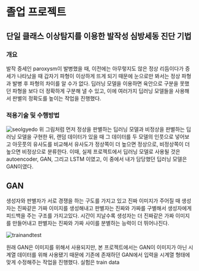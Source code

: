 
# 졸업 프로젝트
## 단일 클래스 이상탐지를 이용한 발작성 심방세동 진단 기법
### 개요
발작 증세인 paroxysm이 발병했을 때, 이전에는 아무렇지도 않은 정상 리듬이다가 증세가 나타났을 때 갑자기 파형이 이상하게 뜨게 되기 때문에 눈으로만 봐서는 정상 파형과 발병 후 파형의 차이를 알 수가 없다. 딥러닝 모델을 이용하면 육안으로 구분을 못했던 파형을 보다 더 정확하게 구분해 낼 수 있고, 이에 여러가지 딥러닝 모델들을 사용해서 판별의 정확도를 높이는 작업을 진행했다.

### 적용기술 및 수행방법
![seolgyedo](https://user-images.githubusercontent.com/43350319/112827210-fe587100-90c8-11eb-86be-eb63a3dff2ef.png)
위 그림처럼 먼저 정상을 판별하는 딥러닝 모델과 비정상을 판별하는 딥러닝 모델을 구현한 뒤, 랜덤 데이터가 있을 때 그 데이터를 두 모델의 인풋으로 넣어보고 아웃풋의 유사도를 비교해서 유사도가 정상쪽이 더 높으면 정상으로, 비정상쪽이 더 높으면 비정상으로 분류한다. 이때, 실제 프로젝트에서 딥러닝 모델로 사용될 것은 autoencoder, GAN, 그리고 LSTM 이였고, 이 중에서 내가 담당했던 딥러닝 모델은 GAN이였다.

## GAN
생성자와 판별자가 서로 경쟁을 하는 구도를 가지고 있고 진짜 이미지가 주어질 때 생성자는 진짜같은 가짜 이미지를 생성해내고 판별자는 진짜와 가짜를 구별해서 생성자에게 피드백을 주는 구조를 가지고있다. 시간이 지날수록 생성자는 더 진짜같은 가짜 이미지를 만들어내고 판별자는 진짜와 가짜 사이를 분별하는 능력이 더 뛰어나진다.

![trainandtest](https://user-images.githubusercontent.com/43350319/112832458-4fb82e80-90d0-11eb-8e12-fb9608d25b0d.png)


원래 GAN은 이미지를 위해서 사용되지만, 본 프로젝트에서는 GAN이 이미지가 아닌 시계열 데이터를 위해 사용됐기 때문에 기존에 존재하던 GAN에서 입력을 시계열 형태에 맞게 수정해주는 작업을 진행했다. 실험은 train data
